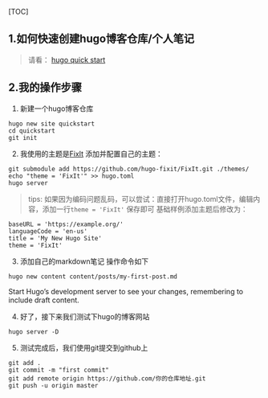 [TOC]

## 1.如何快速创建hugo博客仓库/个人笔记
> 请看： [hugo quick start](https://gohugo.io/getting-started/quick-start/)
>

## 2.我的操作步骤
1. 新建一个hugo博客仓库
```
hugo new site quickstart
cd quickstart
git init
```

2. 我使用的主题是[FixIt](https://github.com/hugo-fixit/FixIt)
添加并配置自己的主题：
```
git submodule add https://github.com/hugo-fixit/FixIt.git ./themes/
echo "theme = 'FixIt'" >> hugo.toml
hugo server
```
> tips: 如果因为编码问题乱码，可以尝试：直接打开hugo.toml文件，编辑内容，添加一行`theme = 'FixIt'` 保存即可
基础样例添加主题后修改为：
```
baseURL = 'https://example.org/'
languageCode = 'en-us'
title = 'My New Hugo Site'
theme = 'FixIt'
```

3. 添加自己的markdown笔记
操作命令如下
```
hugo new content content/posts/my-first-post.md
```
Start Hugo’s development server to see your changes, remembering to include draft content.


4. 好了，接下来我们测试下hugo的博客网站
```
hugo server -D
```

5. 测试完成后，我们使用git提交到github上
```
git add .
git commit -m "first commit"
git add remote origin https://github.com/你的仓库地址.git 
git push -u origin master
```

